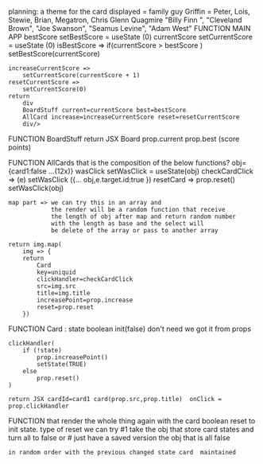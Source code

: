 planning:
a theme for the card displayed = family guy
Griffin = Peter, Lois, Stewie, Brian, Megatron, Chris
Glenn Quagmire
"Billy Finn ",
"Cleveland Brown",
"Joe Swanson",
"Seamus Levine",
"Adam West"
FUNCTION MAIN APP 
    bestScore setBestScore = useState (0)
    currentScore setCurrentScore = useState (0)
    isBestScore =>
        if(currentScore > bestScore )
            setBestScore(currentScore)
        
    increaseCurrentScore =>
        setCurrentScore(currentScore + 1)
    resetCurrentScore =>
        setCurrentScore(0)  
    return
        div 
        BoardStuff current=currentScore best=bestScore
        AllCard increase=increaseCurrentScore reset=resetCurrentScore
        div/>
        
FUNCTION BoardStuff
    return JSX Board prop.current prop.best (score points)


FUNCTION AllCards that is the composition of the below functions?
    obj={card1:false ...(12x)}
    wasClick setWasClick = useState(obj)
    checkCardClick => (e)
        setWasClick ({... obj,e.target.id:true  })
    resetCard =>
            prop.reset()
            setWasClick(obj)

    map part => we can try this in an array and
                the render will be a random function that receive
                the length of obj after map and return random number 
                with the length as base and the select will
                be delete of the array or pass to another array
             
    return img.map(
        img => {
        return 
            Card
            key=uniquid 
            clickHandler=checkCardClick
            src=img.src 
            title=img.title
            increasePoint=prop.increase 
            reset=prop.reset
        })

FUNCTION Card :
    state boolean init(false) don't need we got it from props
    
    clickHandler(
        if (!state)
            prop.increasePoint()
            setState(TRUE)
        else
            prop.reset()
    )

    return JSX cardId=card1 card(prop.src,prop.title)  onClick = prop.clickHandler
    

FUNCTION that render
    the whole thing again with the card boolean reset to init state.
    type of reset we can try
    #1  take the obj that store card states and turn all to false or 
    #   just have a saved version the obj that is all false


    in random order with the previous changed state card  maintained

    
